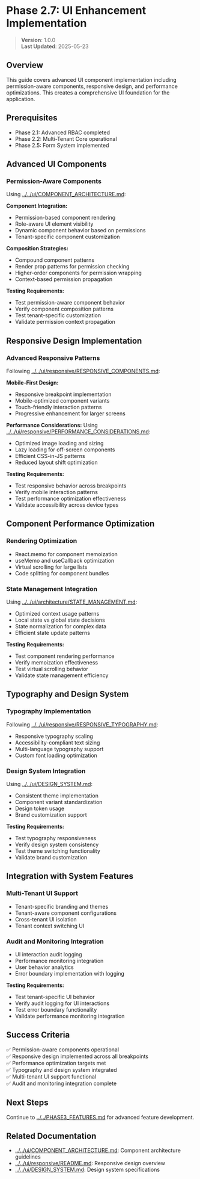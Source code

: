 
# Phase 2.7: UI Enhancement Implementation

> **Version**: 1.0.0  
> **Last Updated**: 2025-05-23

## Overview

This guide covers advanced UI component implementation including permission-aware components, responsive design, and performance optimizations. This creates a comprehensive UI foundation for the application.

## Prerequisites

- Phase 2.1: Advanced RBAC completed
- Phase 2.2: Multi-Tenant Core operational
- Phase 2.5: Form System implemented

## Advanced UI Components

### Permission-Aware Components
Using [../../ui/COMPONENT_ARCHITECTURE.md](../../ui/COMPONENT_ARCHITECTURE.md):

**Component Integration:**
- Permission-based component rendering
- Role-aware UI element visibility
- Dynamic component behavior based on permissions
- Tenant-specific component customization

**Composition Strategies:**
- Compound component patterns
- Render prop patterns for permission checking
- Higher-order components for permission wrapping
- Context-based permission propagation

**Testing Requirements:**
- Test permission-aware component behavior
- Verify component composition patterns
- Test tenant-specific customization
- Validate permission context propagation

## Responsive Design Implementation

### Advanced Responsive Patterns
Following [../../ui/responsive/RESPONSIVE_COMPONENTS.md](../../ui/responsive/RESPONSIVE_COMPONENTS.md):

**Mobile-First Design:**
- Responsive breakpoint implementation
- Mobile-optimized component variants
- Touch-friendly interaction patterns
- Progressive enhancement for larger screens

**Performance Considerations:**
Using [../../ui/responsive/PERFORMANCE_CONSIDERATIONS.md](../../ui/responsive/PERFORMANCE_CONSIDERATIONS.md):
- Optimized image loading and sizing
- Lazy loading for off-screen components
- Efficient CSS-in-JS patterns
- Reduced layout shift optimization

**Testing Requirements:**
- Test responsive behavior across breakpoints
- Verify mobile interaction patterns
- Test performance optimization effectiveness
- Validate accessibility across device types

## Component Performance Optimization

### Rendering Optimization
- React.memo for component memoization
- useMemo and useCallback optimization
- Virtual scrolling for large lists
- Code splitting for component bundles

### State Management Integration
Using [../../ui/architecture/STATE_MANAGEMENT.md](../../ui/architecture/STATE_MANAGEMENT.md):
- Optimized context usage patterns
- Local state vs global state decisions
- State normalization for complex data
- Efficient state update patterns

**Testing Requirements:**
- Test component rendering performance
- Verify memoization effectiveness
- Test virtual scrolling behavior
- Validate state management efficiency

## Typography and Design System

### Typography Implementation
Following [../../ui/responsive/RESPONSIVE_TYPOGRAPHY.md](../../ui/responsive/RESPONSIVE_TYPOGRAPHY.md):
- Responsive typography scaling
- Accessibility-compliant text sizing
- Multi-language typography support
- Custom font loading optimization

### Design System Integration
Using [../../ui/DESIGN_SYSTEM.md](../../ui/DESIGN_SYSTEM.md):
- Consistent theme implementation
- Component variant standardization
- Design token usage
- Brand customization support

**Testing Requirements:**
- Test typography responsiveness
- Verify design system consistency
- Test theme switching functionality
- Validate brand customization

## Integration with System Features

### Multi-Tenant UI Support
- Tenant-specific branding and themes
- Tenant-aware component configurations
- Cross-tenant UI isolation
- Tenant context switching UI

### Audit and Monitoring Integration
- UI interaction audit logging
- Performance monitoring integration
- User behavior analytics
- Error boundary implementation with logging

**Testing Requirements:**
- Test tenant-specific UI behavior
- Verify audit logging for UI interactions
- Test error boundary functionality
- Validate performance monitoring integration

## Success Criteria

✅ Permission-aware components operational  
✅ Responsive design implemented across all breakpoints  
✅ Performance optimization targets met  
✅ Typography and design system integrated  
✅ Multi-tenant UI support functional  
✅ Audit and monitoring integration complete  

## Next Steps

Continue to [../../PHASE3_FEATURES.md](../../PHASE3_FEATURES.md) for advanced feature development.

## Related Documentation

- [../../ui/COMPONENT_ARCHITECTURE.md](../../ui/COMPONENT_ARCHITECTURE.md): Component architecture guidelines
- [../../ui/responsive/README.md](../../ui/responsive/README.md): Responsive design overview
- [../../ui/DESIGN_SYSTEM.md](../../ui/DESIGN_SYSTEM.md): Design system specifications
